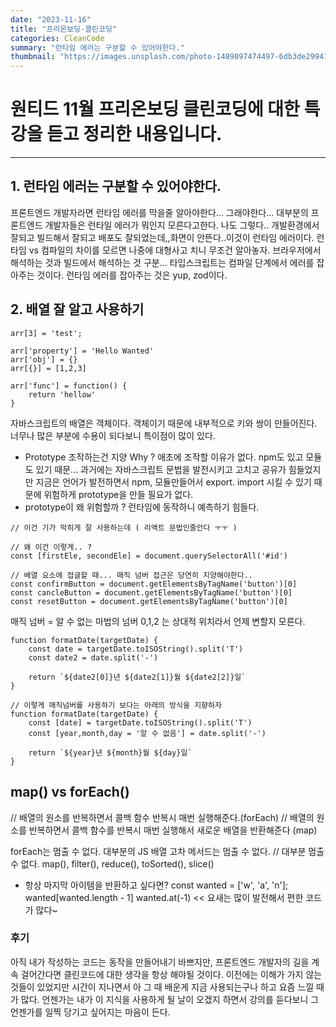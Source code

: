 ```yaml
---
date: "2023-11-16"
title: "프리온보딩-클린코딩"
categories: CleanCode
summary: "런타임 에러는 구분할 수 있어야한다."
thumbnail: "https://images.unsplash.com/photo-1489097474497-6db3de299415?w=500&auto=format&fit=crop&q=60&ixlib=rb-4.0.3&ixid=M3wxMjA3fDB8MHxzZWFyY2h8NXx8JUVCJUFDJUI0JUVDJUIxJTg0JUVDJTgzJTg5fGVufDB8fDB8fHww"
---
```


# 원티드 11월 프리온보딩 클린코딩에 대한 특강을 듣고 정리한 내용입니다.

---

## 1. 런타임 에러는 구분할 수 있어야한다.

프론트엔드 개발자라면 런타임 에러를 막을줄 알아야한다... 그래야한다...
대부분의 프론트엔드 개발자들은 런타일 에러가 뭐인지 모른다고한다. 나도 그렇다..
개발환경에서 잘되고 빌드해서 잘되고 배포도 잘되었는데,,화면이 안뜬다..이것이 런타임 에러이다.
런타임 vs 컴파일의 차이를 모르면 나중에 대형사고 치니 무조건 알아놓자.
브라우저에서 해석하는 것과 빌드에서 해석하는 것 구분...
타입스크립트는 컴파일 단계에서 에러를 잡아주는 것이다.
런타임 에러를 잡아주는 것은 yup, zod이다.

## 2. 배열 잘 알고 사용하기

```
arr[3] = 'test';

arr['property'] = 'Hello Wanted'
arr['obj'] = {}
arr[{}] = [1,2,3]

arr['func'] = function() {
	return 'hellow'
}
```

자바스크립트의 배열은 객체이다. 객체이기 때문에 내부적으로 키와 쌍이 만들어진다.
너무나 많은 부분에 수용이 되다보니 특이점이 많이 있다.

- Prototype 조작하는건 지양
  Why ?
  애초에 조작할 이유가 없다.
  npm도 있고 모듈도 있기 때문... 과거에는 자바스크립트 문법을 발전시키고 고치고 공유가 힘들었지만 지금은 언어가 발전하면서 npm, 모듈만들어서 export. import 시킬 수 있기 때문에 위험하게 prototype을 만들 필요가 없다.
- prototype이 왜 위험할까 ?
  런타임에 동작하니 예측하기 힘들다.

```
// 이건 기가 막히게 잘 사용하는데 ( 리액트 문법인줄안다 ㅜㅜ )

// 왜 이건 이렇게.. ?
const [firstEle, secondEle] = document.querySelectorAll('#id')

// 배열 요소에 접글할 때... 매직 넘버 접근은 당연히 지양해야한다..
const confirmButton = document.getElementsByTagName('button')[0]
const cancleButton = document.getElementsByTagName('button')[0]
const resetButton = document.getElementsByTagName('button')[0]
```

매직 넘버 = 알 수 없는 마법의 넘버
0,1,2 는 상대적 위치라서 언제 변할지 모른다.

```
function formatDate(targetDate) {
	const date = targetDate.toISOString().split('T')
    const date2 = date.split('-')

    return `${date2[0]}년 ${date2[1]}월 ${date2[2]}일`
}

// 이렇게 매직넘버를 사용하기 보다는 아래의 방식을 지향하자
function formatDate(targetDate) {
	const [date] = targetDate.toISOString().split('T')
    const [year,month,day = '알 수 없음'] = date.split('-')

    return `${year}년 ${month}월 ${day}일`
}

```

## map() vs forEach()

// 배열의 원소를 반복하면서 콜백 함수 반복시 매번 실행해준다.(forEach)
// 배열의 원소를 반복하면서 콜백 함수를 반복시 매번 실행해서 새로운 배열을 반환해준다 (map)

forEach는 멈출 수 없다.
대부분의 JS 배열 고차 메서드는 멈출 수 없다.
// 대부분 멈출 수 없다.
map(), filter(), reduce(), toSorted(), slice()

- 항상 마지막 아이템을 반환하고 싶다면?
  const wanted = ['w', 'a', 'n'];
  wanted[wanted.length - 1]
  wanted.at(-1) << 요새는 많이 발전해서 편한 코드가 많다~

### 후기

아직 내가 작성하는 코드는 동작을 만들어내기 바쁘지만,
프론트엔드 개발자의 길을 계속 걸어간다면 클린코드에 대한 생각을 항상 해야될 것이다.
이전에는 이해가 가지 않는 것들이 있었지만 시간이 지나면서 아 그 때 배운게 지금 사용되는구나 하고 요즘 느낄 때가 많다.
언젠가는 내가 이 지식을 사용하게 될 날이 오겠지 하면서 강의를 듣다보니 그 언젠가를 일찍 당기고 싶어지는 마음이 든다.
